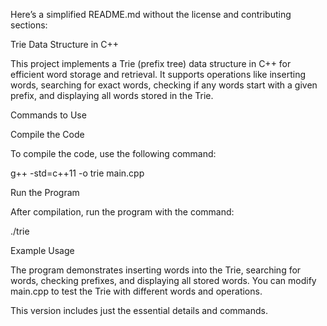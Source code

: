 Here’s a simplified README.md without the license and contributing sections:

Trie Data Structure in C++

This project implements a Trie (prefix tree) data structure in C++ for efficient word storage and retrieval. It supports operations like inserting words, searching for exact words, checking if any words start with a given prefix, and displaying all words stored in the Trie.

Commands to Use

Compile the Code

To compile the code, use the following command:

g++ -std=c++11 -o trie main.cpp

Run the Program

After compilation, run the program with the command:

./trie

Example Usage

The program demonstrates inserting words into the Trie, searching for words, checking prefixes, and displaying all stored words. You can modify main.cpp to test the Trie with different words and operations.

This version includes just the essential details and commands.
